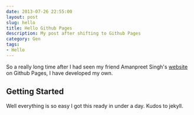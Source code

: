 ```yaml
---
date: 2013-07-26 22:55:00
layout: post
slug: hello
title: Hello Github Pages
description: My post after shifting to Github Pages
category: Gen
tags:
- Hello
---
```


So a really long time after I had seen my friend Amanpreet Singh's [website](http://aps-sids.github.io/) on Github Pages, I have developed my own.

## Getting Started

Well everything is so easy I got this ready in under a day. Kudos to jekyll.